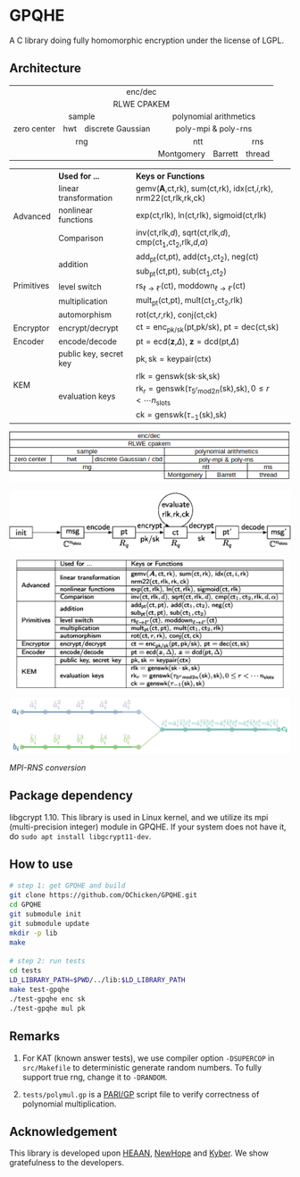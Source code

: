 # GPQHE

A C library doing fully homomorphic encryption under the license of LGPL.

## Architecture

<table>
<tr>
  <td colspan="6" style="text-align: center">enc/dec</td>
</tr>
<tr>
  <td colspan="6" style="text-align: center">RLWE CPAKEM</td>
</tr>
<tr>
  <td colspan="3" style="text-align: center">sample</td>
  <td colspan="3" style="text-align: center">polynomial arithmetics</td>
</tr>
<tr>
  <td style="text-align: center">zero center</td>
  <td style="text-align: center">hwt</td>
  <td style="text-align: center">discrete Gaussian</td>
  <td colspan="3" style="text-align: center">poly-mpi &amp; poly-rns</td>
</tr>
<tr>
  <td colspan="3" style="text-align: center">rng</td>
  <td colspan="2" style="text-align: center">ntt</td>
  <td style="text-align: center">rns</td>
</tr>
<tr>
  <td colspan="3" style="text-align: center"></td>
  <td style="text-align: center">Montgomery</td>
  <td style="text-align: center">Barrett</td>
  <td style="text-align: center">thread</td>
</tr>
</table>

<table>
<tr class="header">
  <th style="text-align: left;"></th>
  <th style="text-align: left;">Used for ...</th>
  <th style="text-align: left;">Keys or Functions</th>
</tr>
<tr>
  <td rowspan="3" style="text-align: left;">Advanced</td>
  <td style="text-align: left;">linear transformation</td>
  <td style="text-align: left;">
    <span class="math inline">gemv(<strong>A</strong>,ct,rk)</span>,
    <span class="math inline">sum(ct,rk)</span>,
    <span class="math inline">idx(ct,<em>i</em>,rk)</span>,
    <span class="math inline">nrm22(ct,rlk,rk,ck)</span>
  </td>
</tr>
<tr>
  <td style="text-align: left;">nonlinear functions</td>
  <td style="text-align: left;">
    <span class="math inline">exp(ct,rlk)</span>,
    <span class="math inline">ln(ct,rlk)</span>,
    <span class="math inline">sigmoid(ct,rlk)</span>
  </td>
</tr>
<tr>
  <td style="text-align: left;">Comparison</td>
  <td style="text-align: left;">
    <span class="math inline">inv(ct,rlk,<em>d</em>)</span>,
    <span class="math inline">sqrt(ct,rlk,<em>d</em>)</span>,
    <span class="math inline">cmp(ct<sub>1</sub>,ct<sub>2</sub>,rlk,<em>d</em>,<em>α</em>)</span>
  </td>
</tr>
<tr>
  <td rowspan="5" style="text-align: left;">Primitives</td>
  <td rowspan="2" style="text-align: left;">addition</td>
  <td style="text-align: left;">
    <span class="math inline">add<sub>pt</sub>(ct,pt)</span>,
    <span class="math inline">add(ct<sub>1</sub>,ct<sub>2</sub>)</span>,
    <span class="math inline">neg(ct)</span>
  </td>
</tr>
<tr>
  <td style="text-align: left;">
    <span class="math inline">sub<sub>pt</sub>(ct,pt)</span>,
    <span class="math inline">sub(ct<sub>1</sub>,ct<sub>2</sub>)</span>
  </td>
</tr>
<tr>
  <td style="text-align: left;">level switch</td>
  <td style="text-align: left;">
    <span class="math inline">rs<sub>ℓ → ℓ′</sub>(ct)</span>,
    <span class="math inline">moddown<sub>ℓ → ℓ′</sub>(ct)</span>
  </td>
</tr>
<tr>
  <td style="text-align: left;">multiplication</td>
  <td style="text-align: left;">
    <span class="math inline">mult<sub>pt</sub>(ct,pt)</span>,
    <span class="math inline">mult(ct<sub>1</sub>,ct<sub>2</sub>,rlk)</span>
  </td>
</tr>
<tr>
  <td style="text-align: left;">automorphism</td>
  <td style="text-align: left;">
    <span class="math inline">rot(ct,<em>r</em>,rk)</span>,
    <span class="math inline">conj(ct,ck)</span>
  </td>
</tr>
<tr>
  <td style="text-align: left;">Encryptor</td>
  <td style="text-align: left;">encrypt/decrypt</td>
  <td style="text-align: left;">
    <span class="math inline">ct = enc<sub>pk/sk</sub>(pt,pk/sk)</span>,
    <span class="math inline">pt = dec(ct,sk)</span>
  </td>
</tr>
<tr>
  <td style="text-align: left;">Encoder</td>
  <td style="text-align: left;">encode/decode</td>
  <td style="text-align: left;">
    <span class="math inline">pt = ecd(<strong>z</strong>,<em>Δ</em>)</span>,
    <span class="math inline"><strong>z</strong> = dcd(pt,<em>Δ</em>)</span>
  </td>
</tr>
<tr>
<td rowspan="4" style="text-align: left;">KEM</td>
<td style="text-align: left;">public key, secret key</td>
  <td style="text-align: left;">
    <span class="math inline">pk, sk = keypair(ctx)</span>
  </td>
</tr>
<tr>
<td rowspan="3" style="text-align: left;">evaluation keys</td>
<td style="text-align: left;">
  <span class="math inline">rlk = genswk(sk⋅sk,sk)</span>
</td>
</tr>
<tr>
  <td style="text-align: left;">
    <span class="math inline">rk<sub><em>r</em></sub> = genswk(<em>τ</em><sub>5<sup><em>r</em></sup>mod2<em>n</em></sub>(sk),sk), 0 ≤ <em>r</em> &lt; ⋯<em>n</em><sub>slots</sub></span>
  </td>
</tr>
<tr>
  <td style="text-align: left;">
    <span class="math inline">ck = genswk(<em>τ</em><sub>−1</sub>(sk),sk)</span>
  </td>
</tr>
</table>

![RLWE architecture](doc/rlwe-arch.png)

![HE workflow](doc/he-workflow.jpg)

![Supported algorithms in GPQHE](doc/gpqhe.jpg)

![MPI-RNS conversion](doc/NTT_MPI-RNS.jpg)

*MPI-RNS conversion*

## Package dependency

libgcrypt 1.10. This library is used in Linux kernel, and we utilize its mpi (multi-precision integer) module in GPQHE. If your system does not have it, do `sudo apt install libgcrypt11-dev`.

## How to use

```sh
# step 1: get GPQHE and build
git clone https://github.com/OChicken/GPQHE.git
cd GPQHE
git submodule init
git submodule update
mkdir -p lib
make

# step 2: run tests
cd tests
LD_LIBRARY_PATH=$PWD/../lib:$LD_LIBRARY_PATH
make test-gpqhe
./test-gpqhe enc sk
./test-gpqhe mul pk
```

## Remarks

1. For KAT (known answer tests), we use compiler option `-DSUPERCOP` in `src/Makefile` to deterministic generate random numbers. To fully support true rng, change it to `-DRANDOM`.

2. `tests/polymul.gp` is a [PARI/GP](https://pari.math.u-bordeaux.fr/) script file to verify correctness of polynomial multiplication.

## Acknowledgement

This library is developed upon [HEAAN](https://github.com/snucrypto/HEAAN), [NewHope](https://newhopecrypto.org/) and [Kyber](https://pq-crystals.org/kyber/). We show gratefulness to the developers.
